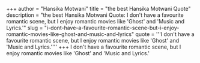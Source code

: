 +++
author = "Hansika Motwani"
title = "the best Hansika Motwani Quote"
description = "the best Hansika Motwani Quote: I don't have a favourite romantic scene, but I enjoy romantic movies like 'Ghost' and 'Music and Lyrics.'"
slug = "i-dont-have-a-favourite-romantic-scene-but-i-enjoy-romantic-movies-like-ghost-and-music-and-lyrics"
quote = '''I don't have a favourite romantic scene, but I enjoy romantic movies like 'Ghost' and 'Music and Lyrics.''''
+++
I don't have a favourite romantic scene, but I enjoy romantic movies like 'Ghost' and 'Music and Lyrics.'
